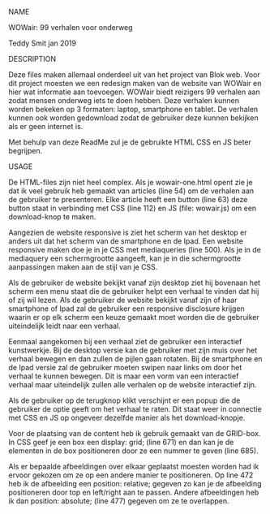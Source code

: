 NAME

WOWair: 99 verhalen voor onderweg

Teddy Smit
jan 2019


DESCRIPTION

Deze files maken allemaal onderdeel uit van het project van Blok web. Voor dit project moesten we een redesign maken van de website van WOWair en hier wat informatie aan toevoegen. WOWair biedt reizigers 99 verhalen aan zodat mensen onderweg iets te doen hebben. Deze verhalen kunnen worden bekeken op 3 formaten: laptop, smartphone en tablet. De verhalen kunnen ook worden gedownload zodat de gebruiker deze kunnen bekijken als er geen internet is.

Met behulp van deze ReadMe zul je de gebruikte HTML CSS en JS beter begrijpen.

USAGE

De HTML-files zijn niet heel complex. Als je wowair-one.html opent zie je dat ik veel gebruik heb gemaakt van articles (line 54) om de verhalen aan de gebruiker te presenteren. Elke article heeft een button (line 63) deze button staat in verbinding met CSS (line 112) en JS (file: wowair.js) om een download-knop te maken.

Aangezien de website responsive is ziet het scherm van het desktop er anders uit dat het scherm van de smartphone en de Ipad. Een website responsive maken doe je in je CSS met mediaqueries (line 500). Als je in de mediaquery een schermgrootte aangeeft, kan je in die schermgrootte aanpassingen maken aan de stijl van je CSS.

Als de gebruiker de website bekijkt vanaf zijn desktop ziet hij bovenaan het scherm een menu staat die de gebruiker helpt een verhaal te vinden dat hij of zij wil lezen.
Als de gebruiker de website bekijkt vanaf zijn of haar smartphone of Ipad zal de gebruiker een responsive disclosure krijgen waarin er op elk scherm een keuze gemaakt moet worden die de gebruiker uiteindelijk leidt naar een verhaal.

Eenmaal aangekomen bij een verhaal ziet de gebruiker een interactief kunstwerkje. Bij de desktop versie kan de gebruiker met zijn muis over het verhaal bewegen en dan zullen de pijlen gaan rotaten. Bij de smartphone en de Ipad versie zal de gebruiker moeten swipen naar links om door het verhaal te kunnen bewegen.
Dit is maar een vorm van een interactief verhaal maar uiteindelijk zullen alle verhalen op de website interactief zijn.

Als de gebruiker op de terugknop klikt verschijnt er een popup die de gebruiker de optie geeft om het verhaal te raten. Dit staat weer in connectie met CSS en JS op ongeveer dezelfde manier als het download-knopje.

Voor de plaatsing van de content heb ik gebruik gemaakt van de GRID-box. In CSS geef je een box een display: grid; (line 671) en dan kan je de elementen in de box positioneren door ze een nummer te geven (line 685).

Als er bepaalde afbeeldingen over elkaar geplaatst moesten worden had ik ervoor gekozen om ze op een andere manier te positioneren. Op line 472 heb ik de afbeelding een position: relative; gegeven zo kan je de afbeelding positioneren door top en left/right aan te passen. Andere afbeeldingen heb ik dan position: absolute; (line 477) gegeven om ze te overlappen.
